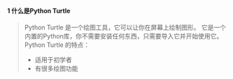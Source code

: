 #### 1 什么是Python Turtle
> Python Turtle 是一个绘图工具，它可以让你在屏幕上绘制图形。 它是一个内置的Python库，你不需要安装任何东西，只需要导入它并开始使用它。
> Python Turtle 的特点：
> * 适用于初学者
> * 有很多绘图功能